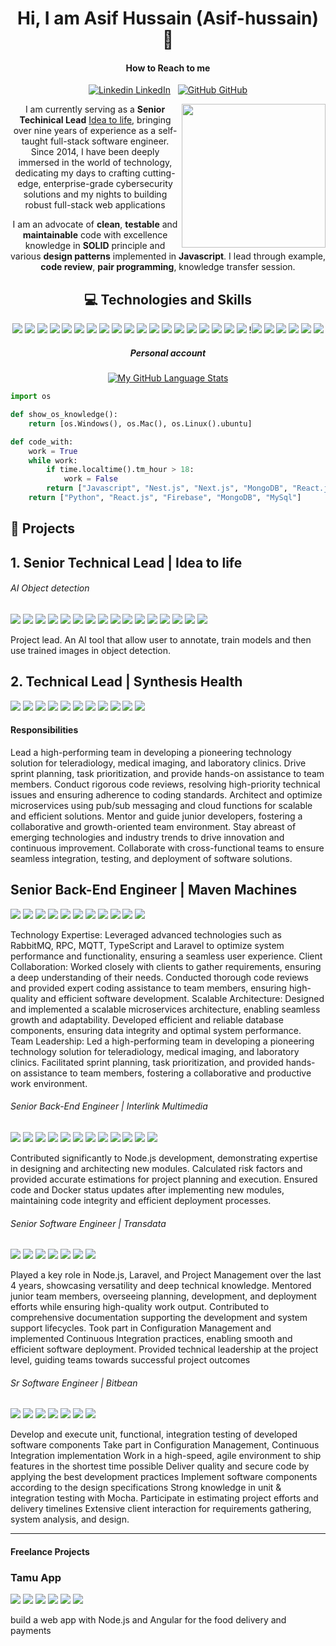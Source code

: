
<div align="center">
  
# Hi, I am Asif Hussain (Asif-hussain) 👋 



#### How to Reach to me
[![Linkedin](https://i.stack.imgur.com/gVE0j.png) LinkedIn](https://www.linkedin.com/in/asif-hussain-74638671/)
&nbsp;
[![GitHub](https://i.stack.imgur.com/tskMh.png) GitHub](https://github.com/Asif-hussain)


<img align='right' src="https://media.giphy.com/media/KNP5EQE5n2nczSFYpD/giphy.gif" width="230">

I am currently serving as a **Senior Techinical Lead** [Idea to life](https://ideatolife.me/), bringing over nine years of experience as a self-taught full-stack software engineer. Since 2014, I have been deeply immersed in the world of technology, dedicating my days to crafting cutting-edge, enterprise-grade cybersecurity solutions and my nights to building robust full-stack web applications

I am an advocate of **clean**, **testable** and **maintainable** code with excellence knowledge in **SOLID** principle and various **design patterns** implemented in **Javascript**. I lead through example, **code review**, **pair programming**, knowledge transfer session.

                                                                                                        
## 💻 Technologies and Skills

[](https://img.shields.io/badge/Code-JavaScript-informational?style=flat&logo=javascript&logoColor=white&color=2bbc8a)
![](https://img.shields.io/badge/Code-React-informational?style=flat&logo=react&logoColor=white&color=2bbc8a)
![](https://img.shields.io/badge/Code-HTML-informational?style=flat&logo=html5&logoColor=white&color=2bbc8a)
![](https://img.shields.io/badge/Code-CSS-informational?style=flat&logo=css3&logoColor=white&color=2bbc8a)
![](https://img.shields.io/badge/Tools-PostgreSQL-informational?style=flat&logo=postgresql&logoColor=white&color=2bbc8a)
![](https://img.shields.io/badge/Tools-MongoDB-informational?style=flat&logo=mongodb&logoColor=white&color=2bbc8a)
![](https://img.shields.io/badge/Tools-MySQL-informational?style=flat&logo=mysql&logoColor=white&color=2bbc8a)
![](https://img.shields.io/badge/Code-RabbitMQ-informational?style=flat&logo=react&logoColor=white&color=2bbc8a)
![](https://img.shields.io/badge/Code-Redis-informational?style=flat&logo=react&logoColor=white&color=2bbc8a)
![](https://img.shields.io/badge/Code-Queues-informational?style=flat&logo=react&logoColor=white&color=2bbc8a)
![](https://img.shields.io/badge/Code-AWS-informational?style=flat&logo=react&logoColor=white&color=2bbc8a)
![](https://img.shields.io/badge/Code-SageMaker-informational?style=flat&logo=react&logoColor=white&color=2bbc8a)
![](https://img.shields.io/badge/Code-Min.io-informational?style=flat&logo=react&logoColor=white&color=2bbc8a)
![](https://img.shields.io/badge/Code-s3-informational?style=flat&logo=react&logoColor=white&color=2bbc8a)
![](https://img.shields.io/badge/Code-insomnia-informational?style=flat&logo=react&logoColor=white&color=2bbc8a)
![](https://img.shields.io/badge/Code-swagger-informational?style=flat&logo=react&logoColor=white&color=2bbc8a)
![](https://img.shields.io/badge/Code-jira-informational?style=flat&logo=react&logoColor=white&color=2bbc8a)
![](https://img.shields.io/badge/Code-Confluence-informational?style=flat&logo=react&logoColor=white&color=2bbc8a)
![](https://img.shields.io/badge/Code-scrum-informational?style=flat&logo=react&logoColor=white&color=2bbc8a)
![](https://img.shields.io/badge/Code-Python-informational?style=flat&logo=python&logoColor=white&color=2bbc8a)
!![](https://img.shields.io/badge/Shell-Bash-informational?style=flat&logo=gnu-bash&logoColor=white&color=2bbc8a)
![](https://img.shields.io/badge/Cloud-Firebase-informational?style=flat&logo=firebase&logoColor=white&color=2bbc8a)
![](https://img.shields.io/badge/OS-Linux-informational?style=flat&logo=linux&logoColor=white&color=2bbc8a)
![](https://img.shields.io/badge/OS-Windows-informational?style=flat&logo=windows&logoColor=white&color=2bbc8a)
![](https://img.shields.io/badge/OS-Mac-informational?style=flat&logo=apple&logoColor=white&color=2bbc8a)
![](https://img.shields.io/badge/Editor-VS_Code-informational?style=flat&logo=visual-studio-code&logoColor=white&color=2bbc8a)

##### Personal account

[![My GitHub Language Stats](https://github-readme-stats.vercel.app/api/top-langs/?username=asif-hussain&langs_count=5&theme=tokyonight&layout=compact)]()
</div>

```python
import os

def show_os_knowledge():
    return [os.Windows(), os.Mac(), os.Linux().ubuntu]

def code_with:
    work = True
    while work:
        if time.localtime().tm_hour > 18:
            work = False
        return ["Javascript", "Nest.js", "Next.js", "MongoDB", "React.js", "Postgres", "Python"]
    return ["Python", "React.js", "Firebase", "MongoDB", "MySql"]
```
## 🔨 Projects

## 1. Senior Technical Lead | Idea to life

###### AI Object detection 
![](https://img.shields.io/badge/Code-Nest-informational?style=flat&logo=react&logoColor=white&color=2bbc8a)
![](https://img.shields.io/badge/Code-Python-informational?style=flat&logo=python&logoColor=white&color=2bbc8a)
![](https://img.shields.io/badge/Code-JavaScript-informational?style=flat&logo=javascript&logoColor=white&color=2bbc8a)
![](https://img.shields.io/badge/Code-Postgres-informational?style=flat&logo=react&logoColor=white&color=2bbc8a)
![](https://img.shields.io/badge/Code-Redis-informational?style=flat&logo=react&logoColor=white&color=2bbc8a)
![](https://img.shields.io/badge/Code-Queues-informational?style=flat&logo=react&logoColor=white&color=2bbc8a)
![](https://img.shields.io/badge/Code-AWS-informational?style=flat&logo=react&logoColor=white&color=2bbc8a)
![](https://img.shields.io/badge/Code-SageMaker-informational?style=flat&logo=react&logoColor=white&color=2bbc8a)
![](https://img.shields.io/badge/Code-RabbitMQ-informational?style=flat&logo=react&logoColor=white&color=2bbc8a)
![](https://img.shields.io/badge/Code-Confluence-informational?style=flat&logo=react&logoColor=white&color=2bbc8a)
![](https://img.shields.io/badge/Code-Min.io-informational?style=flat&logo=react&logoColor=white&color=2bbc8a)
![](https://img.shields.io/badge/Code-s3-informational?style=flat&logo=react&logoColor=white&color=2bbc8a)
![](https://img.shields.io/badge/Code-insomnia-informational?style=flat&logo=react&logoColor=white&color=2bbc8a)
![](https://img.shields.io/badge/Code-swagger-informational?style=flat&logo=react&logoColor=white&color=2bbc8a)
![](https://img.shields.io/badge/Code-jira-informational?style=flat&logo=react&logoColor=white&color=2bbc8a)
![](https://img.shields.io/badge/Code-scrum-informational?style=flat&logo=react&logoColor=white&color=2bbc8a)


Project lead. An AI tool that allow user to annotate, train models and then use trained images in object detection.

## 2. Technical Lead | Synthesis Health

![](https://img.shields.io/badge/Code-Python-informational?style=flat&logo=python&logoColor=white&color=2bbc8a)
![](https://img.shields.io/badge/Code-JavaScript-informational?style=flat&logo=javascript&logoColor=white&color=2bbc8a)
![](https://img.shields.io/badge/Code-Postgres-informational?style=flat&logo=react&logoColor=white&color=2bbc8a)
![](https://img.shields.io/badge/Code-Redis-informational?style=flat&logo=react&logoColor=white&color=2bbc8a)
![](https://img.shields.io/badge/Code-Queues-informational?style=flat&logo=react&logoColor=white&color=2bbc8a)
![](https://img.shields.io/badge/Code-AWS-informational?style=flat&logo=react&logoColor=white&color=2bbc8a)
![](https://img.shields.io/badge/Code-RabbitMQ-informational?style=flat&logo=react&logoColor=white&color=2bbc8a)
![](https://img.shields.io/badge/Code-Confluence-informational?style=flat&logo=react&logoColor=white&color=2bbc8a)
![](https://img.shields.io/badge/Code-s3-informational?style=flat&logo=react&logoColor=white&color=2bbc8a)
![](https://img.shields.io/badge/Code-insomnia-informational?style=flat&logo=react&logoColor=white&color=2bbc8a)
![](https://img.shields.io/badge/Code-swagger-informational?style=flat&logo=react&logoColor=white&color=2bbc8a)


#### Responsibilities 
Lead a high-performing team in developing a pioneering technology solution for teleradiology, medical imaging, and laboratory clinics.
Drive sprint planning, task prioritization, and provide hands-on assistance to team members.
Conduct rigorous code reviews, resolving high-priority technical issues and ensuring adherence to coding standards.
Architect and optimize microservices using pub/sub messaging and cloud functions for scalable and efficient solutions.
Mentor and guide junior developers, fostering a collaborative and growth-oriented team environment.
Stay abreast of emerging technologies and industry trends to drive innovation and continuous improvement.
Collaborate with cross-functional teams to ensure seamless integration, testing, and deployment of software solutions.

## Senior Back-End Engineer | Maven Machines  
![](https://img.shields.io/badge/Code-Python-informational?style=flat&logo=python&logoColor=white&color=2bbc8a)
![](https://img.shields.io/badge/Code-JavaScript-informational?style=flat&logo=javascript&logoColor=white&color=2bbc8a)
![](https://img.shields.io/badge/Code-Postgres-informational?style=flat&logo=react&logoColor=white&color=2bbc8a)
![](https://img.shields.io/badge/Code-Redis-informational?style=flat&logo=react&logoColor=white&color=2bbc8a)
![](https://img.shields.io/badge/Code-Queues-informational?style=flat&logo=react&logoColor=white&color=2bbc8a)
![](https://img.shields.io/badge/Code-AWS-informational?style=flat&logo=react&logoColor=white&color=2bbc8a)
![](https://img.shields.io/badge/Code-RabbitMQ-informational?style=flat&logo=react&logoColor=white&color=2bbc8a)
![](https://img.shields.io/badge/Code-Confluence-informational?style=flat&logo=react&logoColor=white&color=2bbc8a)
![](https://img.shields.io/badge/Code-s3-informational?style=flat&logo=react&logoColor=white&color=2bbc8a)
![](https://img.shields.io/badge/Code-insomnia-informational?style=flat&logo=react&logoColor=white&color=2bbc8a)
![](https://img.shields.io/badge/Code-swagger-informational?style=flat&logo=react&logoColor=white&color=2bbc8a)

Technology Expertise: Leveraged advanced technologies such as RabbitMQ, RPC, MQTT, TypeScript and Laravel to optimize system performance and functionality, ensuring a seamless user experience.
Client Collaboration: Worked closely with clients to gather requirements, ensuring a deep understanding of their needs. Conducted thorough code reviews and provided expert coding assistance to team members, ensuring high-quality and efficient software development.
Scalable Architecture: Designed and implemented a scalable microservices architecture, enabling seamless growth and adaptability. Developed efficient and reliable database components, ensuring data integrity and optimal system performance.
Team Leadership: Led a high-performing team in developing a pioneering technology solution for teleradiology, medical imaging, and laboratory clinics. Facilitated sprint planning, task prioritization, and provided hands-on assistance to team members, fostering a collaborative and productive work environment.


###### Senior Back-End Engineer | Interlink Multimedia 
![](https://img.shields.io/badge/Code-Python-informational?style=flat&logo=python&logoColor=white&color=2bbc8a)
![](https://img.shields.io/badge/Code-JavaScript-informational?style=flat&logo=javascript&logoColor=white&color=2bbc8a)
![](https://img.shields.io/badge/Code-Postgres-informational?style=flat&logo=react&logoColor=white&color=2bbc8a)
![](https://img.shields.io/badge/Code-Redis-informational?style=flat&logo=react&logoColor=white&color=2bbc8a)
![](https://img.shields.io/badge/Code-Queues-informational?style=flat&logo=react&logoColor=white&color=2bbc8a)
![](https://img.shields.io/badge/Code-AWS-informational?style=flat&logo=react&logoColor=white&color=2bbc8a)
![](https://img.shields.io/badge/Code-RabbitMQ-informational?style=flat&logo=react&logoColor=white&color=2bbc8a)
![](https://img.shields.io/badge/Code-Confluence-informational?style=flat&logo=react&logoColor=white&color=2bbc8a)
![](https://img.shields.io/badge/Code-s3-informational?style=flat&logo=react&logoColor=white&color=2bbc8a)
![](https://img.shields.io/badge/Code-insomnia-informational?style=flat&logo=react&logoColor=white&color=2bbc8a)
![](https://img.shields.io/badge/Code-swagger-informational?style=flat&logo=react&logoColor=white&color=2bbc8a)
![](https://img.shields.io/badge/Code-microservices-informational?style=flat&logo=react&logoColor=white&color=2bbc8a)

Contributed significantly to Node.js development, demonstrating expertise in designing and architecting new modules.
Calculated risk factors and provided accurate estimations for project planning and execution.
Ensured code and Docker status updates after implementing new modules, maintaining code integrity and efficient deployment processes.


######  Senior Software Engineer | Transdata  
![](https://img.shields.io/badge/Code-JavaScript-informational?style=flat&logo=javascript&logoColor=white&color=2bbc8a)
![](https://img.shields.io/badge/Code-Postgres-informational?style=flat&logo=react&logoColor=white&color=2bbc8a)
![](https://img.shields.io/badge/Code-Redis-informational?style=flat&logo=react&logoColor=white&color=2bbc8a)
![](https://img.shields.io/badge/Code-Queues-informational?style=flat&logo=react&logoColor=white&color=2bbc8a)
![](https://img.shields.io/badge/Code-AWS-informational?style=flat&logo=react&logoColor=white&color=2bbc8a)
![](https://img.shields.io/badge/Code-RabbitMQ-informational?style=flat&logo=react&logoColor=white&color=2bbc8a)
![](https://img.shields.io/badge/Code-Confluence-informational?style=flat&logo=react&logoColor=white&color=2bbc8a)


Played a key role in Node.js, Laravel, and Project Management over the last 4 years, showcasing versatility and deep technical knowledge.
Mentored junior team members, overseeing planning, development, and deployment efforts while ensuring high-quality work output.
Contributed to comprehensive documentation supporting the development and system support lifecycles.
Took part in Configuration Management and implemented Continuous Integration practices, enabling smooth and efficient software deployment.
Provided technical leadership at the project level, guiding teams towards successful project outcomes


###### Sr Software Engineer | Bitbean 
![](https://img.shields.io/badge/Code-JavaScript-informational?style=flat&logo=javascript&logoColor=white&color=2bbc8a)
![](https://img.shields.io/badge/Code-Postgres-informational?style=flat&logo=react&logoColor=white&color=2bbc8a)
![](https://img.shields.io/badge/Code-Redis-informational?style=flat&logo=react&logoColor=white&color=2bbc8a)
![](https://img.shields.io/badge/Code-Queues-informational?style=flat&logo=react&logoColor=white&color=2bbc8a)
![](https://img.shields.io/badge/Code-AWS-informational?style=flat&logo=react&logoColor=white&color=2bbc8a)
![](https://img.shields.io/badge/Code-RabbitMQ-informational?style=flat&logo=react&logoColor=white&color=2bbc8a)
![](https://img.shields.io/badge/Code-Confluence-informational?style=flat&logo=react&logoColor=white&color=2bbc8a)

Develop and execute unit, functional, integration testing of developed software components
Take part in Configuration Management, Continuous Integration implementation
Work in a high-speed, agile environment to ship features in the shortest time possible
Deliver quality and secure code by applying the best development practices
Implement software components according to the design specifications
Strong knowledge in unit & integration testing with Mocha.
Participate in estimating project efforts and delivery timelines
Extensive client interaction for requirements gathering, system analysis, and design.

---

#### Freelance Projects

### Tamu App 
![](https://img.shields.io/badge/Code-JavaScript-informational?style=flat&logo=javascript&logoColor=white&color=2bbc8a)
![](https://img.shields.io/badge/Code-Postgres-informational?style=flat&logo=react&logoColor=white&color=2bbc8a)
![](https://img.shields.io/badge/Code-Redis-informational?style=flat&logo=react&logoColor=white&color=2bbc8a)
![](https://img.shields.io/badge/Code-Queues-informational?style=flat&logo=react&logoColor=white&color=2bbc8a)
![](https://img.shields.io/badge/Code-Node.js-informational?style=flat&logo=react&logoColor=white&color=2bbc8a)
![](https://img.shields.io/badge/Code-React-informational?style=flat&logo=react&logoColor=white&color=2bbc8a)

build a web app with Node.js and Angular for the food delivery and payments
